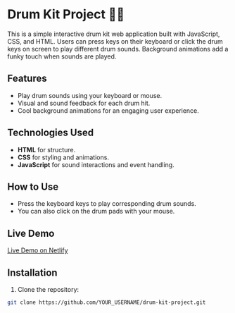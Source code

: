 # Drum Kit Project 🎵🥁

This is a simple interactive drum kit web application built with JavaScript, CSS, and HTML. Users can press keys on their keyboard or click the drum keys on screen to play different drum sounds. Background animations add a funky touch when sounds are played.

## Features
- Play drum sounds using your keyboard or mouse.
- Visual and sound feedback for each drum hit.
- Cool background animations for an engaging user experience.

## Technologies Used
- **HTML** for structure.
- **CSS** for styling and animations.
- **JavaScript** for sound interactions and event handling.

## How to Use
- Press the keyboard keys to play corresponding drum sounds.
- You can also click on the drum pads with your mouse.

## Live Demo
[Live Demo on Netlify](https://drum-tata.netlify.app/)

## Installation
1. Clone the repository:
```bash
git clone https://github.com/YOUR_USERNAME/drum-kit-project.git
